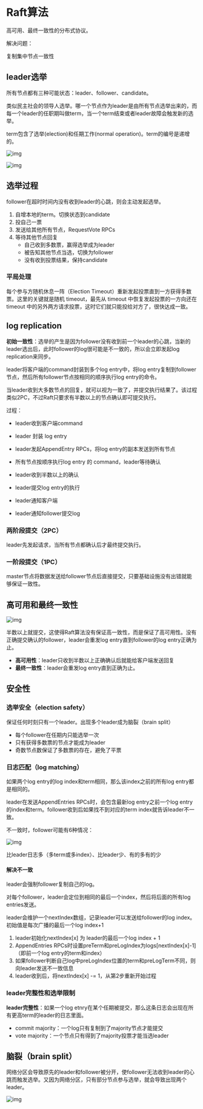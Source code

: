 # Raft算法

高可用、最终一致性的分布式协议。

解决问题：

复制集中节点一致性

## leader选举

所有节点都有三种可能状态：leader、follower、candidate。

类似民主社会的领导人选举。哪一个节点作为leader是由所有节点选举出来的，而每一个leader的任职期叫做term，当一个term结束或者leader故障会触发新的选举。

term包含了选举(election)和任期工作(normal operation)。term的编号是递增的。

![img](https://img2018.cnblogs.com/blog/1089769/201812/1089769-20181216202049306-1194425087.png)

![img](https://img2018.cnblogs.com/blog/1089769/201812/1089769-20181216202155162-452543292.png)

## 选举过程

follower在超时时间内没有收到leader的心跳，则会主动发起选举。

1. 自增本地的term。切换状态到candidate
2. 投自己一票
3. 发送给其他所有节点，RequestVote RPCs
4. 等待其他节点回复
   - 自己收到多数票，赢得选举成为leader
   - 被告知其他节点当选，切换为follower
   - 没有收到投票结果，保持candidate

### 平局处理

每个参与方随机休息一阵（Election Timeout）重新发起投票直到一方获得多数票。这里的关键就是随机 timeout，最先从 timeout 中恢复发起投票的一方向还在 timeout 中的另外两方请求投票，这时它们就只能投给对方了，很快达成一致。

## log replication

**初始一致性**：选举的产生是因为follower没有收到前一个leader的心跳，当新的leader选出后，此时follower的log很可能是不一致的，所以会立即发起log replication来同步。

leader将客户端的command封装到多个log entry中，将log entry复制到follower节点，然后所有follower节点按相同的顺序执行log entry的命令。

当leader收到大多数节点的回复，就可以视为一致了，并提交执行结果了。该过程类似2PC，不过Raft只要求有半数以上的节点确认即可提交执行。

过程：

- leader收到客户端command

- leader 封装 log entry

- leader发起AppendEntry RPCs，将log entry的副本发送到所有节点

- 所有节点按顺序执行log entry 的 command，leader等待确认

- leader收到半数以上的确认

- leader提交log entry的执行

- leader通知客户端

- leader通知follower提交log

  

### 两阶段提交（2PC）

leader先发起请求，当所有节点都确认后才最终提交执行。

### 一阶段提交（1PC）

master节点将数据发送给follower节点后直接提交，只要基础设施没有出错就能够保证一致性。

## 高可用和最终一致性

![img](https://img2018.cnblogs.com/blog/1089769/201812/1089769-20181216202309906-1698663454.png)

半数以上就提交，这使得Raft算法没有保证高一致性，而是保证了高可用性。没有正确提交确认的follower，leader会重发log entry直到follower的log entry正确为止。

- **高可用性**：leader只收到半数以上正确确认后就能给客户端发送回复
- **最终一致性**：leader会重发log entry直到正确为止。

## 安全性

### 选举安全（election safety）

保证任何时刻只有一个leader。出现多个leader成为脑裂（brain split）

- 每个follower在任期内只能选举一次
- 只有获得多数票的节点才能成为leader
- 奇数节点数保证了多数票的存在，避免了平票

### 日志匹配（log matching）

如果两个log entry的log index和term相同，那么该index之前的所有log entry都是相同的。

leader在发送AppendEntries RPCs时，会包含最新log entry之前一个log entry的index和term。follower收到后如果找不到对应的term index就告诉leader不一致。

不一致时，follower可能有6种情况：

![img](https://img2018.cnblogs.com/blog/1089769/201812/1089769-20181216202408734-1760694063.png)

比leader日志多（多term或多index）、比leader少、有的多有的少

#### 解决不一致

leader会强制follower复制自己的log。

对每个follower，leader会定位到相同的最后一个index，然后将后面的所有log entries发送。

leader会维护一个nextIndex数组，记录leader可以发送给follower的log index。初始值是每次广播的最后一个log index+1

1. leader初始化nextIndex[x] 为 leader的最后一个log index + 1
2. AppendEntries RPCs时设置preTerm和preLogIndex为logs[nextIndex[x]-1]（即前一个log entry的term和index）
3. 如果follower判断自己log中preLogIndex位置的term和preLogTerm不同，则向leader发送不一致信息
4. leader收到后，将nextIndex[x] -= 1，从第2步重新开始过程

### leader完整性和选举限制

**leader完整性**：如果一个log etnry在某个任期被提交，那么这条日志会出现在所有更高term的leader的日志里面。

- commit majority：一个log只有复制到了majority节点才能提交
- vote majority：一个节点只有得到了majority投票才能当选leader

## 脑裂（brain split）

网络分区会导致原先的leader和follower被分开，使follower无法收到leader的心跳而触发选举。又因为网络分区，只有部分节点参与选举，就会导致出现两个leader。

![img](https://images2015.cnblogs.com/blog/815275/201603/815275-20160301175637220-1693295968.png)
